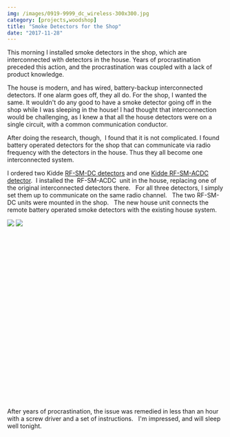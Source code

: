 ```yaml
---
img: /images/0919-9999_dc_wireless-300x300.jpg
category: [projects,woodshop]
title: "Smoke Detectors for the Shop"
date: "2017-11-28"
---
```


This morning I installed smoke detectors in the shop, which are interconnected with detectors in the house. Years of procrastination preceded this action, and the procrastination was coupled with a lack of product knowledge.

The house is modern, and has wired, battery-backup interconnected detectors. If one alarm goes off, they all do. For the shop, I wanted the same. It wouldn't do any good to have a smoke detector going off in the shop while I was sleeping in the house! I had thought that interconnection would be challenging, as I knew a that all the house detectors were on a single circuit, with a common communication conductor.

After doing the research, though,  I found that it is not complicated. I found battery operated detectors for the shop that can communicate via radio frequency with the detectors in the house. Thus they all become one interconnected system.

I ordered two Kidde [RF-SM-DC detectors](http://www.kidde.com/home-safety/en/us/products/fire-safety/smoke-alarms/rf-sm-dc/) and one [Kidde RF-SM-ACDC detector](http://www.kidde.com/home-safety/en/us/products/fire-safety/smoke-alarms/rf-sm-acdc/).  I installed the  RF-SM-ACDC  unit in the house, replacing one of the original interconnected detectors there.   For all three detectors, I simply set them up to communicate on the same radio channel.   The two RF-SM-DC units were mounted in the shop.   The new house unit connects the remote battery operated smoke detectors with the existing house system.

[![](/images/0919-9999_dc_wireless-300x300.jpg)](http://blog.duanemcguire.com/wp-content/uploads/2017/11/0919-9999_dc_wireless.jpg) [![](/images/1279-9999_ac_wireless-300x300.jpg)](http://blog.duanemcguire.com/wp-content/uploads/2017/11/1279-9999_ac_wireless.jpg)

 

 

 

 

 

 

 

 

 

 

 

 

 

After years of procrastination, the issue was remedied in less than an hour with a screw driver and a set of instructions.   I'm impressed, and will sleep well tonight.
